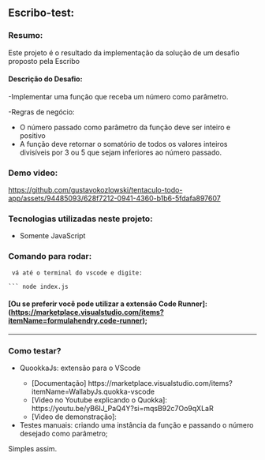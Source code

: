 ## Escribo-test:

### Resumo:

Este projeto é o resultado da implementação da solução de um desafio proposto pela Escribo

#### Descrição do Desafio:

-Implementar uma função que receba um número como parâmetro.

-Regras de negócio:
<ul>
  <li>O número passado como parâmetro da função deve ser inteiro e positivo</li>
  <li>A função deve retornar o somatório de todos os valores inteiros divisíveis por 3 ou 5 que sejam inferiores ao número passado.</li>
</ul>

### Demo video:

https://github.com/gustavokozlowski/tentaculo-todo-app/assets/94485093/628f7212-0941-4360-b1b6-5fdafa897607

### Tecnologias utilizadas neste projeto:

<ul>
  <li>Somente JavaScript</li>
</ul>

### Comando para rodar:

````
 vá até o terminal do vscode e digite:

``` node index.js

````

#### [Ou se preferir você pode utilizar a extensão Code Runner]: (https://marketplace.visualstudio.com/items?itemName=formulahendry.code-runner);

---

### Como testar?

<ul>
 <li>QuookkaJs: extensão para o VScode</li>
   <ul>
     <li> [Documentação] https://marketplace.visualstudio.com/items?itemName=WallabyJs.quokka-vscode</li>
     <li> [Video no Youtube explicando o Quokka]: https://youtu.be/yB6IJ_PaQ4Y?si=mqsB92c7Oo9qXLaR </li>
     <li> [Video de demonstração]: </li>
  </ul>
 <li>Testes manuais: criando uma instância da função e passando o  número desejado como parâmetro;</li>
</ul>

Simples assim.
